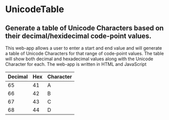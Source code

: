 # UnicodeTable

## Generate a table of Unicode Characters based on their decimal/hexidecimal code-point values.


This web-app allows a user to enter a start and end value and will generate a table of Unicode Characters for that range of code-point values.
The table will show both decimal and hexadecimal values along with the Unicode Character for each.
The web-app is written in HTML and JavaScript

| Decimal | Hex | Character |
|---------|-----|-----------|
|    65   |  41 |     A     |
|    66   |  42 |     B     |
|    67   |  43 |     C     |
|    68   |  44 |     D     |
